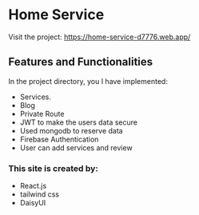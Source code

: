 # Home Service

Visit the project: https://home-service-d7776.web.app/

## Features and Functionalities

In the project directory, you I have implemented:
* Services.
* Blog
* Private Route
* JWT to make the users data secure
* Used mongodb to reserve data
* Firebase Authentication
* User can add services and review

### This site is created by:

* React.js
* tailwind css
* DaisyUI